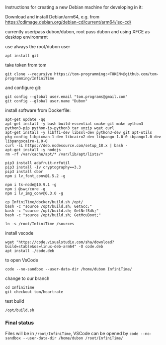 Instructions for creating a new Debian machine for developing in it:

Download and install Debian/arm64, e.g. from https://cdimage.debian.org/debian-cd/current/arm64/iso-cd/

currently user/pass dubon/dubon, root pass dubon and using XFCE as desktop environmrnt

use always the root/dubon user

`apt install git`

take token from tom

`git clone --recursive https://tom-programming:<TOKEN>@github.com/tom-programming/InfiniTime `

and configure git:
```
git config --global user.email "tom.programs@gmail.com"
git config --global user.name "Dubon"
```

install software from Dockerfile:

```
apt-get update -qq
apt-get install -y bash build-essential cmake git make python3 python3-pip python-is-python3 tar unzip wget curl
apt-get install -y libffi-dev libssl-dev python3-dev git apt-utils pkg-config libpixman-1-dev libcairo2-dev libpango-1.0-0 ibpango1.0-dev libpangocairo-1.0-0
curl -sL https://deb.nodesource.com/setup_18.x | bash -
apt-get install -y nodejs
rm -rf /var/cache/apt/* /var/lib/apt/lists/*

pip3 install adafruit-nrfutil
pip3 install -Iv cryptography==3.3
pip3 install cbor
npm i lv_font_conv@1.5.2 -g

npm i ts-node@10.9.1 -g
npm i @swc/core -g
npm i lv_img_conv@0.3.0 -g

cp InfiniTime/docker/build.sh /opt/
bash -c "source /opt/build.sh; GetGcc;"
bash -c "source /opt/build.sh; GetNrfSdk;"
bash -c "source /opt/build.sh; GetMcuBoot;"

ln -s /root/InfiniTime /sources
```

install vscode
```
wget "https://code.visualstudio.com/sha/download?build=stable&os=linux-deb-arm64" -O code.deb
apt install ./code.deb
```

to open VsCode
```
code --no-sandbox --user-data-dir /home/dubon InfiniTime/
```

change to our branch

```
cd InfiniTime
git checkout tom/heartrate
```

test build

```
/opt/build.sh
```

### Final status
Files will be in `/root/InfiniTime`, VSCode can be opened by `code --no-sandbox --user-data-dir /home/dubon /root/InfiniTime/`
